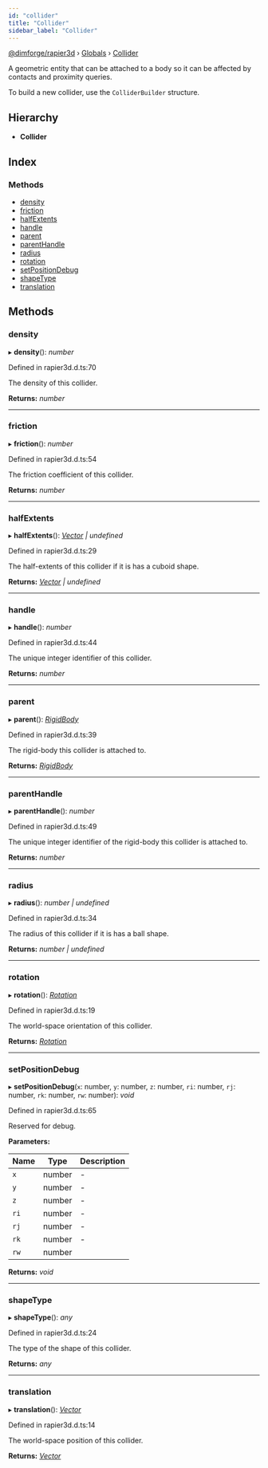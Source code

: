 ```yaml
---
id: "collider"
title: "Collider"
sidebar_label: "Collider"
---
```


[@dimforge/rapier3d](../index.md) › [Globals](../globals.md) › [Collider](collider.md)

A geometric entity that can be attached to a body so it can be affected by contacts and proximity queries.

To build a new collider, use the `ColliderBuilder` structure.

## Hierarchy

* **Collider**

## Index

### Methods

* [density](collider.md#density)
* [friction](collider.md#friction)
* [halfExtents](collider.md#halfextents)
* [handle](collider.md#handle)
* [parent](collider.md#parent)
* [parentHandle](collider.md#parenthandle)
* [radius](collider.md#radius)
* [rotation](collider.md#rotation)
* [setPositionDebug](collider.md#setpositiondebug)
* [shapeType](collider.md#shapetype)
* [translation](collider.md#translation)

## Methods

###  density

▸ **density**(): *number*

Defined in rapier3d.d.ts:70

The density of this collider.

**Returns:** *number*

___

###  friction

▸ **friction**(): *number*

Defined in rapier3d.d.ts:54

The friction coefficient of this collider.

**Returns:** *number*

___

###  halfExtents

▸ **halfExtents**(): *[Vector](vector.md) | undefined*

Defined in rapier3d.d.ts:29

The half-extents of this collider if it is has a cuboid shape.

**Returns:** *[Vector](vector.md) | undefined*

___

###  handle

▸ **handle**(): *number*

Defined in rapier3d.d.ts:44

The unique integer identifier of this collider.

**Returns:** *number*

___

###  parent

▸ **parent**(): *[RigidBody](rigidbody.md)*

Defined in rapier3d.d.ts:39

The rigid-body this collider is attached to.

**Returns:** *[RigidBody](rigidbody.md)*

___

###  parentHandle

▸ **parentHandle**(): *number*

Defined in rapier3d.d.ts:49

The unique integer identifier of the rigid-body this collider is attached to.

**Returns:** *number*

___

###  radius

▸ **radius**(): *number | undefined*

Defined in rapier3d.d.ts:34

The radius of this collider if it is has a ball shape.

**Returns:** *number | undefined*

___

###  rotation

▸ **rotation**(): *[Rotation](rotation.md)*

Defined in rapier3d.d.ts:19

The world-space orientation of this collider.

**Returns:** *[Rotation](rotation.md)*

___

###  setPositionDebug

▸ **setPositionDebug**(`x`: number, `y`: number, `z`: number, `ri`: number, `rj`: number, `rk`: number, `rw`: number): *void*

Defined in rapier3d.d.ts:65

Reserved for debug.

**Parameters:**

Name | Type | Description |
------ | ------ | ------ |
`x` | number | - |
`y` | number | - |
`z` | number | - |
`ri` | number | - |
`rj` | number | - |
`rk` | number | - |
`rw` | number |   |

**Returns:** *void*

___

###  shapeType

▸ **shapeType**(): *any*

Defined in rapier3d.d.ts:24

The type of the shape of this collider.

**Returns:** *any*

___

###  translation

▸ **translation**(): *[Vector](vector.md)*

Defined in rapier3d.d.ts:14

The world-space position of this collider.

**Returns:** *[Vector](vector.md)*
